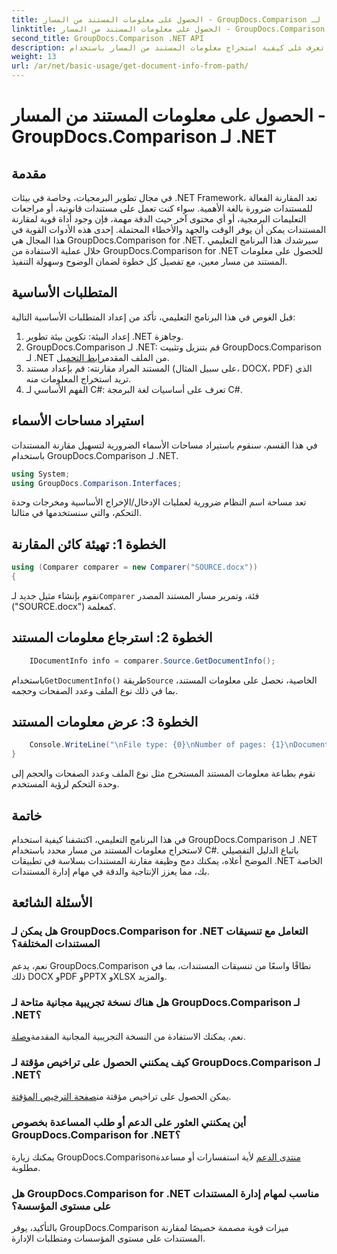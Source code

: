```yaml
---
title: الحصول على معلومات المستند من المسار - GroupDocs.Comparison لـ .NET
linktitle: الحصول على معلومات المستند من المسار - GroupDocs.Comparison لـ .NET
second_title: GroupDocs.Comparison .NET API
description: تعرف على كيفية استخراج معلومات المستند من المسار باستخدام GroupDocs.Comparison for .NET. خطوات سهلة لإدارة المستندات بكفاءة في C#.
weight: 13
url: /ar/net/basic-usage/get-document-info-from-path/
---
```


# الحصول على معلومات المستند من المسار - GroupDocs.Comparison لـ .NET

## مقدمة
في مجال تطوير البرمجيات، وخاصة في بيئات .NET Framework، تعد المقارنة الفعالة للمستندات ضرورة بالغة الأهمية. سواء كنت تعمل على مستندات قانونية، أو مراجعات التعليمات البرمجية، أو أي محتوى آخر حيث الدقة مهمة، فإن وجود أداة قوية لمقارنة المستندات يمكن أن يوفر الوقت والجهد والأخطاء المحتملة. إحدى هذه الأدوات القوية في هذا المجال هي GroupDocs.Comparison for .NET. سيرشدك هذا البرنامج التعليمي خلال عملية الاستفادة من GroupDocs.Comparison for .NET للحصول على معلومات المستند من مسار معين، مع تفصيل كل خطوة لضمان الوضوح وسهولة التنفيذ.
## المتطلبات الأساسية
قبل الغوص في هذا البرنامج التعليمي، تأكد من إعداد المتطلبات الأساسية التالية:
1. إعداد البيئة: تكوين بيئة تطوير .NET وجاهزة.
2.  GroupDocs.Comparison لـ .NET: قم بتنزيل وتثبيت GroupDocs.Comparison لـ .NET من الملف المقدم[رابط التحميل](https://releases.groupdocs.com/comparison/net/).
3. المستند المراد مقارنته: قم بإعداد مستند (على سبيل المثال، DOCX، PDF) الذي تريد استخراج المعلومات منه.
4. الفهم الأساسي لـ C#: تعرف على أساسيات لغة البرمجة C#.

## استيراد مساحات الأسماء
في هذا القسم، سنقوم باستيراد مساحات الأسماء الضرورية لتسهيل مقارنة المستندات باستخدام GroupDocs.Comparison لـ .NET.
```csharp
using System;
using GroupDocs.Comparison.Interfaces;
```

تعد مساحة اسم النظام ضرورية لعمليات الإدخال/الإخراج الأساسية ومخرجات وحدة التحكم، والتي سنستخدمها في مثالنا.

## الخطوة 1: تهيئة كائن المقارنة
```csharp
using (Comparer comparer = new Comparer("SOURCE.docx"))
{
```
 نقوم بإنشاء مثيل جديد لـ`Comparer` فئة، وتمرير مسار المستند المصدر ("SOURCE.docx") كمعلمة.
## الخطوة 2: استرجاع معلومات المستند
```csharp
    IDocumentInfo info = comparer.Source.GetDocumentInfo();
```
 باستخدام`GetDocumentInfo()` طريقة`Source` الخاصية، نحصل على معلومات المستند، بما في ذلك نوع الملف وعدد الصفحات وحجمه.
## الخطوة 3: عرض معلومات المستند
```csharp
    Console.WriteLine("\nFile type: {0}\nNumber of pages: {1}\nDocument size: {2} bytes", info.FileType, info.PageCount, info.Size);
}
```
نقوم بطباعة معلومات المستند المستخرج مثل نوع الملف وعدد الصفحات والحجم إلى وحدة التحكم لرؤية المستخدم.

## خاتمة
في هذا البرنامج التعليمي، اكتشفنا كيفية استخدام GroupDocs.Comparison لـ .NET لاستخراج معلومات المستند من مسار محدد باستخدام C#. باتباع الدليل التفصيلي الموضح أعلاه، يمكنك دمج وظيفة مقارنة المستندات بسلاسة في تطبيقات .NET الخاصة بك، مما يعزز الإنتاجية والدقة في مهام إدارة المستندات.
## الأسئلة الشائعة
### هل يمكن لـ GroupDocs.Comparison for .NET التعامل مع تنسيقات المستندات المختلفة؟
نعم، يدعم GroupDocs.Comparison نطاقًا واسعًا من تنسيقات المستندات، بما في ذلك DOCX وPDF وPPTX وXLSX والمزيد.
### هل هناك نسخة تجريبية مجانية متاحة لـ GroupDocs.Comparison لـ .NET؟
 نعم، يمكنك الاستفادة من النسخة التجريبية المجانية المقدمة[وصلة](https://releases.groupdocs.com/).
### كيف يمكنني الحصول على تراخيص مؤقتة لـ GroupDocs.Comparison لـ .NET؟
 يمكن الحصول على تراخيص مؤقتة من[صفحة الترخيص المؤقتة](https://purchase.groupdocs.com/temporary-license/).
### أين يمكنني العثور على الدعم أو طلب المساعدة بخصوص GroupDocs.Comparison for .NET؟
 يمكنك زيارة GroupDocs.Comparison[منتدى الدعم](https://forum.groupdocs.com/c/comparison/12) لأية استفسارات أو مساعدة مطلوبة.
### هل GroupDocs.Comparison for .NET مناسب لمهام إدارة المستندات على مستوى المؤسسة؟
بالتأكيد، يوفر GroupDocs.Comparison ميزات قوية مصممة خصيصًا لمقارنة المستندات على مستوى المؤسسات ومتطلبات الإدارة.